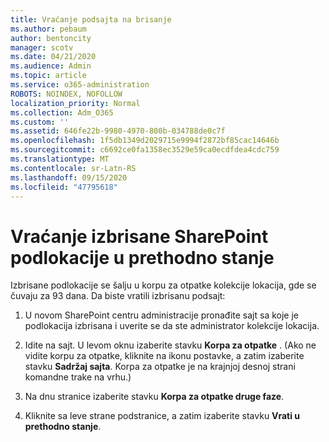 ```yaml
---
title: Vraćanje podsajta na brisanje
ms.author: pebaum
author: bentoncity
manager: scotv
ms.date: 04/21/2020
ms.audience: Admin
ms.topic: article
ms.service: o365-administration
ROBOTS: NOINDEX, NOFOLLOW
localization_priority: Normal
ms.collection: Adm_O365
ms.custom: ''
ms.assetid: 646fe22b-9980-4970-800b-034788de0c7f
ms.openlocfilehash: 1f5db1349d2029715e9994f2872bf85cac14646b
ms.sourcegitcommit: c6692ce0fa1358ec3529e59ca0ecdfdea4cdc759
ms.translationtype: MT
ms.contentlocale: sr-Latn-RS
ms.lasthandoff: 09/15/2020
ms.locfileid: "47795618"
---
```

# <a name="restore-a-deleted-sharepoint-subsite"></a>Vraćanje izbrisane SharePoint podlokacije u prethodno stanje

Izbrisane podlokacije se šalju u korpu za otpatke kolekcije lokacija, gde se čuvaju za 93 dana. Da biste vratili izbrisanu podsajt:
  
1. U novom SharePoint centru administracije pronađite sajt sa koje je podlokacija izbrisana i uverite se da ste administrator kolekcije lokacija. 
    
2. Idite na sajt. U levom oknu izaberite stavku **Korpa za otpatke** . (Ako ne vidite korpu za otpatke, kliknite na ikonu postavke, a zatim izaberite stavku **Sadržaj sajta**. Korpa za otpatke je na krajnjoj desnoj strani komandne trake na vrhu.)
    
3. Na dnu stranice izaberite stavku **Korpa za otpatke druge faze**.
    
4. Kliknite sa leve strane podstranice, a zatim izaberite stavku **Vrati u prethodno stanje**.
    

